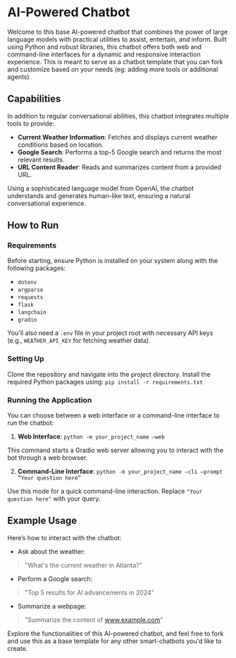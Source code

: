 # AI-Powered Chatbot

Welcome to this base AI-powered chatbot that combines the power of large language models with practical utilities to assist, entertain, and inform. Built using Python and robust libraries, this chatbot offers both web and command-line interfaces for a dynamic and responsive interaction experience.
This is meant to serve as a chatbot template that you can fork and customize based on your needs (eg: adding more tools or additional agents)

## Capabilities

In addition to regular conversational abilities, this chatbot integrates multiple tools to provide:
- **Current Weather Information**: Fetches and displays current weather conditions based on location.
- **Google Search**: Performs a top-5 Google search and returns the most relevant results.
- **URL Content Reader**: Reads and summarizes content from a provided URL.

Using a sophisticated language model from OpenAI, the chatbot understands and generates human-like text, ensuring a natural conversational experience.

## How to Run

### Requirements
Before starting, ensure Python is installed on your system along with the following packages:
- `dotenv`
- `argparse`
- `requests`
- `flask`
- `langchain`
- `gradio`

You'll also need a `.env` file in your project root with necessary API keys (e.g., `WEATHER_API_KEY` for fetching weather data).

### Setting Up
Clone the repository and navigate into the project directory. Install the required Python packages using:
`pip install -r requirements.txt`

### Running the Application
You can choose between a web interface or a command-line interface to run the chatbot:

1. **Web Interface**:
`python -m your_project_name –web`

This command starts a Gradio web server allowing you to interact with the bot through a web browser.

2. **Command-Line Interface**:
`python -m your_project_name –cli –prompt “Your question here”`

Use this mode for a quick command-line interaction. Replace `"Your question here"` with your query.

## Example Usage

Here’s how to interact with the chatbot:

- Ask about the weather:
> "What's the current weather in Atlanta?"
- Perform a Google search:
> "Top 5 results for AI advancements in 2024"
- Summarize a webpage:
> "Summarize the content of www.example.com"

Explore the functionalities of this AI-powered chatbot, and feel free to fork and use this as a base template for any other smart-chatbots you'd like to create.